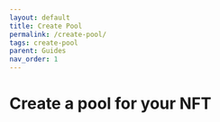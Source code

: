 ```yaml
---
layout: default
title: Create Pool
permalink: /create-pool/
tags: create-pool
parent: Guides
nav_order: 1
---
```


# Create a pool for your NFT
